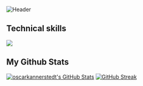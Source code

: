 ![Header](./github-background.png)

<h2 align="">Technical skills</h2>
<p align="">
  <a href="https://skillicons.dev">
    <img src="https://skillicons.dev/icons?i=github,vscode,html,css,sass,js,react&theme=dark" />
  </a>
</p>

<h2>My Github Stats</h2>
  <a href="https://awesome-github-stats.azurewebsites.net/index.html??cardType=level&theme=highcontrast&preferLogin=false"><img  alt="oscarkannerstedt's GitHub Stats" src="https://awesome-github-stats.azurewebsites.net/user-stats/oscarkannerstedt?cardType=level&theme=highcontrast&preferLogin=false"/></a>
<a href="https://git.io/streak-stats"><img src="https://github-readme-streak-stats.herokuapp.com?user=oscarkannerstedt&theme=shadow-red&hide_border=true&border_radius=10.2" alt="GitHub Streak" /></a>


<!--
**oscarkannerstedt/oscarkannerstedt** is a ✨ _special_ ✨ repository because its `README.md` (this file) appears on your GitHub profile.

![Anurag's GitHub stats](https://github-readme-stats.vercel.app/api?username=anuraghazra&show_icons=true&theme=radical)
<a href="https://git.io/streak-stats"><img src="https://github-readme-streak-stats.herokuapp.com?user=oscarkannerstedt&theme=shadow-red&hide_border=true&border_radius=10.2" alt="GitHub Streak" /></a>

Here are some ideas to get you started:
- 👋 Hi, I’m @oscarkannerstedt
- 👀 I’m interested in Frontend Webdevelopment
- 🌱 I’m currently learning HTML/CSS/Javascript
- 👯 I’m looking to find contacts in the IT world and find internships remotely or in Varberg
- 📫 How to reach me: email me at oscar.kannerstedt@gmail.com
-->
